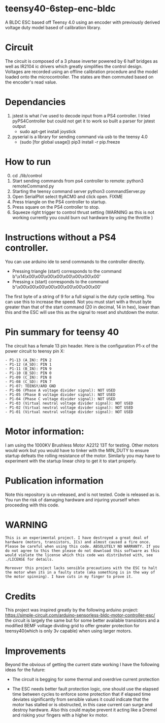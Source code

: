 # teensy40-6step-enc-bldc
A BLDC ESC based off Teensy 4.0 using an encoder with previously derived voltage duty model based of calibration library.

# Circuit

The circuit is composed of a 3 phase inverter powered by 6 half bridges as well as IR2104 ic drivers which greatly simplifies the control design. Voltages are recorded using an offline calibration procedure and the model loaded onto the microcontroller. The states are then commuted based on the encoder's read value.

# Dependancies

1. jstest is what i've used to decode input from a PS4 controller. I tried pyPS4Controller but could not get it to work so built a parser for jstest output
	- sudo apt-get install joystick
2. pyserial is a library for sending command via usb to the teensy 4.0
	- (sudo [for global usage]) pip3 install -r pip.freeze 


# How to run

0. cd ./lib/control
1. Start sending commands from ps4 controller to remote: python3 remoteCommand.py
2. Starting the teensy command server python3 commandServer.py
3. Open SerialPlot select ttyACM0 and click open. FIXME
4. Press triangle on the PS4 controller to startup.
5. Press square on the PS4 controller to stop.
6. Squeeze right trigger to control thrust setting (WARNING as this is not working currently you could burn out hardware by using the throttle )

# Instructions without a PS4 controller.

You can use arduino ide to send commands to the controller directly. 

- Pressing triangle (start) corresponds to the command  b'\x14\x00\x00\x00\x00\x00\x00\x00\x00'
- Pressing x (start) corresponds to the command  b'\x00\x00\x00\x00\x00\x00\x00\x00\x00'

The first byte of a string of 9 for a full signal is the duty cycle setting. You can use this to increase the speed. Not you must start
with a thrust byte greater than that of the start command (20 in decimal, 14 in hex), lower than this and the ESC will use this as the signal to reset and shutdown the motor.

# Pin summary for teensy 40

The circuit has a female 13 pin header. Here is the configuration P1-x of the power circuit to teensy pin X:

	- P1-13 (A_IN): PIN 2
	- P1-12 (A_SD): PIN 1
	- P1-11 (B_IN): PIN 9
	- P1-10 (B_SD): PIN 0
	- P1-09 (C_IN): PIN 8
	- P1-08 (C_SD): PIN 7
	- P1-07: TEENSY/ARD GND
	- P1-06 (Phase A voltage divider signal): NOT USED
	- P1-05 (Phase B voltage divider signal): NOT USED
	- P1-04 (Phase C voltage divider signal): NOT USED
	- P1-03 (Virtual neutral voltage divider signal): NOT USED
	- P1-02 (Virtual neutral voltage divider signal): NOT USED
	- P1-01 (Virtual neutral voltage divider signal): NOT USED

# Motor information:

I am using the 1000KV Brushless Motor A2212 13T for testing. Other motors would work but you would have to tinker with the MIN_DUTY to ensure startup defeats the rolling resistance of the motor. Similarly you may have to experiment with the startup linear chirp to get it to start properly.

# Publication information

Note this repository is un-released, and is not tested. Code is released as is. You run the risk of damaging hardware and injuring yourself when proceeding with this code.

# WARNING
	This is an experimental project. I have destroyed a great deal of hardware (motors, transistors, ICs) and almost caused a fire once. Please be careful when using this code. ABSOLUTELY NO WARRANTY. If you do not agree to this then please do not download this software as this would violate the license which this code was distributed with, see ./LICENSE for details.

	Moreover this project lacks sensible precautions with the ESC to halt the motor when its in a faulty state (aka something is in the way of the motor spinning). I have cuts in my finger to prove it.

# Credits

This project was inspired greatly by the following arduino project: https://simple-circuit.com/arduino-sensorless-bldc-motor-controller-esc/
the circuit is largely the same but for some better available transistors and a modified BEMF voltage dividing grid to offer greater protection for teensy40(which is only 3v capable) when using larger motors.

# Improvements

Beyond the obvious of getting the current state working I have the following ideas for the future:

- The circuit is begging for some thermal and overdrive current protection 

- The ESC needs better fault protection logic, one should use the elapsed time between cycles to enforce some protection that if elapsed time deviates significantly from sensible values it could indicate that the motor has stalled or is obstructed, in this case current can surge and destroy hardware. Also this could maybe prevent it acting like a Dremel and risking your fingers with a higher kv motor.